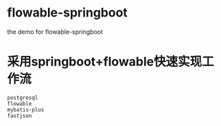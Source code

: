 # flowable-springboot
the demo for flowable-springboot
# 采用springboot+flowable快速实现工作流
```
postgresql
flowable
mybatis-plus
fastjson
```